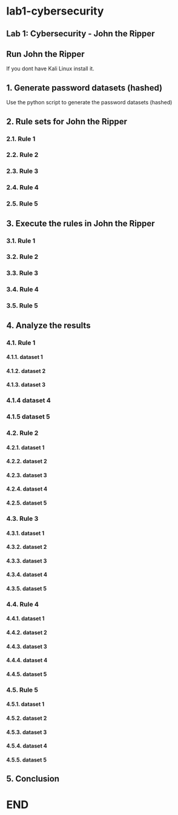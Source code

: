 # lab1-cybersecurity

## Lab 1: Cybersecurity - John the Ripper


## Run John the Ripper

If you dont have Kali Linux install it.
## 1. Generate password datasets (hashed)

Use the python script to generate the password datasets (hashed)

## 2. Rule sets for John the Ripper

### 2.1. Rule 1



### 2.2. Rule 2



### 2.3. Rule 3



### 2.4. Rule 4



### 2.5. Rule 5



## 3. Execute the rules in John the Ripper

### 3.1. Rule 1



### 3.2. Rule 2



### 3.3. Rule 3



### 3.4. Rule 4



### 3.5. Rule 5



## 4. Analyze the results

### 4.1. Rule 1

#### 4.1.1. dataset 1



#### 4.1.2. dataset 2



#### 4.1.3. dataset 3



### 4.1.4 dataset 4



### 4.1.5 dataset 5



### 4.2. Rule 2

#### 4.2.1. dataset 1



#### 4.2.2. dataset 2



#### 4.2.3. dataset 3



#### 4.2.4. dataset 4



#### 4.2.5. dataset 5



### 4.3. Rule 3

#### 4.3.1. dataset 1



#### 4.3.2. dataset 2



#### 4.3.3. dataset 3



#### 4.3.4. dataset 4



#### 4.3.5. dataset 5



### 4.4. Rule 4

#### 4.4.1. dataset 1



#### 4.4.2. dataset 2



#### 4.4.3. dataset 3



#### 4.4.4. dataset 4



#### 4.4.5. dataset 5



### 4.5. Rule 5

#### 4.5.1. dataset 1



#### 4.5.2. dataset 2



#### 4.5.3. dataset 3



#### 4.5.4. dataset 4



#### 4.5.5. dataset 5



## 5. Conclusion



# END